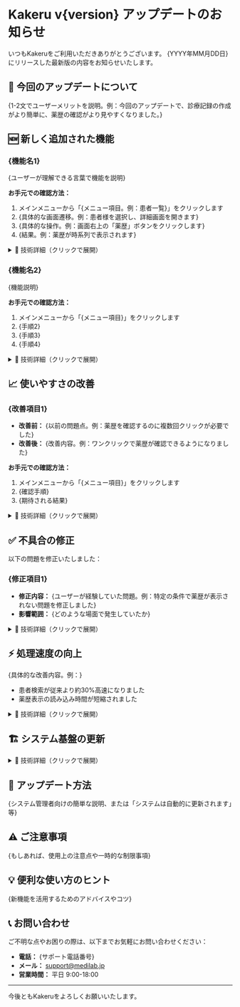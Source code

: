 # Kakeru v{version} アップデートのお知らせ

いつもKakeruをご利用いただきありがとうございます。
{YYYY年MM月DD日}にリリースした最新版の内容をお知らせいたします。

## 📢 今回のアップデートについて
{1-2文でユーザーメリットを説明。例：今回のアップデートで、診療記録の作成がより簡単に、薬歴の確認がより見やすくなりました。}

## 🆕 新しく追加された機能

### {機能名1}
{ユーザーが理解できる言葉で機能を説明}

**お手元での確認方法：**
1. メインメニューから「{メニュー項目。例：患者一覧}」をクリックします
2. {具体的な画面遷移。例：患者様を選択し、詳細画面を開きます}
3. {具体的な操作。例：画面右上の「薬歴」ボタンをクリックします}
4. {結果。例：薬歴が時系列で表示されます}

<details>
<summary>🔧 技術詳細（クリックで展開）</summary>

- 実装PR: yakureki-front#326, yakureki-back#463
- 主な変更:
  - AIによるSOAP改善提案エンジンの実装
  - フローティングウィジェットUI
  - リアルタイム処理のためのWebSocket導入
- パフォーマンス: 提案生成時間 5秒→0.5秒

</details>

### {機能名2}
{機能説明}

**お手元での確認方法：**
1. メインメニューから「{メニュー項目}」をクリックします
2. {手順2}
3. {手順3}
4. {手順4}

<details>
<summary>🔧 技術詳細（クリックで展開）</summary>

- 実装PR: {PR番号}
- 技術的な実装内容

</details>

## 📈 使いやすさの改善

### {改善項目1}
- **改善前：** {以前の問題点。例：薬歴を確認するのに複数回クリックが必要でした}
- **改善後：** {改善内容。例：ワンクリックで薬歴が確認できるようになりました}

**お手元での確認方法：**
1. メインメニューから「{メニュー項目}」をクリックします
2. {確認手順}
3. {期待される結果}

<details>
<summary>🔧 技術詳細（クリックで展開）</summary>

- 関連PR: {PR番号}
- 改善内容の技術的説明

</details>

## ✅ 不具合の修正

以下の問題を修正いたしました：

### {修正項目1}
- **修正内容：** {ユーザーが経験していた問題。例：特定の条件で薬歴が表示されない問題を修正しました}
- **影響範囲：** {どのような場面で発生していたか}

<details>
<summary>🔧 技術詳細（クリックで展開）</summary>

- 修正PR: {PR番号}
- 原因: {技術的な原因}
- 対策: {実施した技術的対策}

</details>

## ⚡ 処理速度の向上

{具体的な改善内容。例：}
- 患者検索が従来より約30%高速になりました
- 薬歴表示の読み込み時間が短縮されました

<details>
<summary>🔧 技術詳細（クリックで展開）</summary>

- **データベース最適化**
  - PostgreSQL 17へのアップグレード (#475)
  - インデックスの最適化
  - N+1問題の解消 (#463)
- **測定結果**
  - 患者検索: 平均1.5秒 → 1.0秒
  - 薬歴表示: 平均3.0秒 → 1.8秒

</details>

## 🏗️ システム基盤の更新

<details>
<summary>🔧 技術詳細（クリックで展開）</summary>

このセクションは技術者向けの情報です。

### インフラ・依存関係
- PostgreSQL 15 → 17
- Node.js 18 → 20
- uvパッケージマネージャーへの移行 (#442)

### セキュリティ
- 脆弱性のある依存関係の更新
- CSP（Content Security Policy）の強化
- ログ出力の最適化（console.log削除）

### アーキテクチャ
- yakurekiモデルのリファクタリング (#450)
- 共通コンポーネントの統一
- TypeScript strict modeの適用

</details>

## 🔄 アップデート方法

{システム管理者向けの簡単な説明、または「システムは自動的に更新されます」等}

## ⚠️ ご注意事項

{もしあれば、使用上の注意点や一時的な制限事項}

## 💡 便利な使い方のヒント

{新機能を活用するためのアドバイスやコツ}

## 📞 お問い合わせ

ご不明な点やお困りの際は、以下までお気軽にお問い合わせください：

- **電話：** {サポート電話番号}
- **メール：** support@medilab.jp
- **営業時間：** 平日 9:00-18:00

---

今後ともKakeruをよろしくお願いいたします。